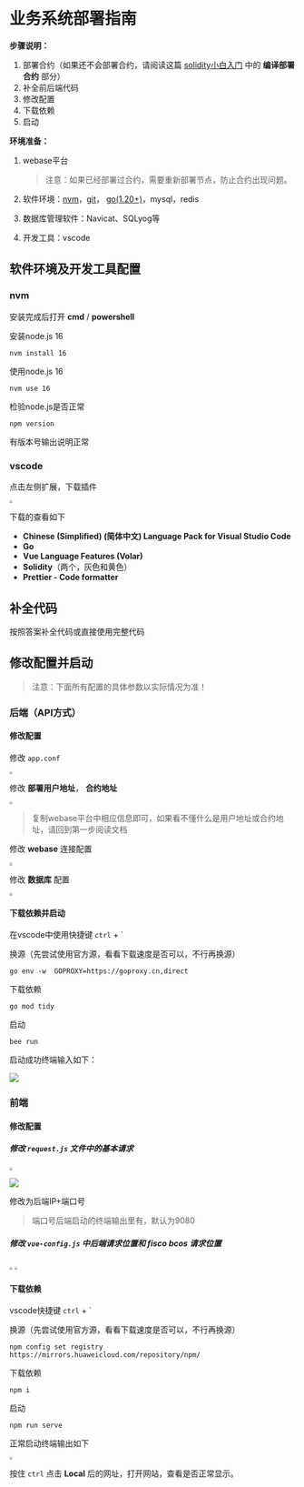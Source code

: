 # 业务系统部署指南

**步骤说明：**

1. 部署合约（如果还不会部署合约，请阅读这篇 [solidity小白入门](https://github.com/GuaiPotato/Solidity-Development-Guide/blob/master/solidity%E5%B0%8F%E7%99%BD%E5%85%A5%E9%97%A8.md) 中的 **编译部署合约** 部分）
2. 补全前后端代码
3. 修改配置
4. 下载依赖
5. 启动



**环境准备：**

1. webase平台

   > 注意：如果已经部署过合约，需要重新部署节点，防止合约出现问题。

2. 软件环境：[nvm](https://github.com/coreybutler/nvm-windows/releases)，[git](https://git-scm.com/download/win)， [go(1.20+)](https://go.dev/doc/install)，mysql，redis

3. 数据库管理软件：Navicat、SQLyog等

4. 开发工具：vscode



## 软件环境及开发工具配置

### nvm

安装完成后打开 **cmd** / **powershell**

安装node.js 16

```shell
nvm install 16
```

使用node.js 16

```
nvm use 16
```

检验node.js是否正常

```shell
npm version
```

有版本号输出说明正常

### vscode

点击左侧扩展，下载插件

<img src="./img/Snipaste_2024-02-06_13-44-46.png" style="zoom:33%;" />

下载的查看如下

- **Chinese (Simplified) (简体中文) Language Pack for Visual Studio Code**
- **Go**
- **Vue Language Features (Volar)**
- **Solidity**（两个，灰色和黄色）
- **Prettier - Code formatter**

## 补全代码

按照答案补全代码或直接使用完整代码

## 修改配置并启动

> 注意：下面所有配置的具体参数以实际情况为准！

### 后端（API方式）

#### 修改配置

修改 `app.conf`

<img src="./img/Snipaste_2024-02-05_19-15-33.png" style="zoom:33%;" />

修改 **部署用户地址**， **合约地址**

<img src="./img/Snipaste_2024-02-05_19-17-32.png" style="zoom: 33%;" />

> 复制webase平台中相应信息即可，如果看不懂什么是用户地址或合约地址，请回到第一步阅读文档

修改 **webase** 连接配置

<img src="./img/Snipaste_2024-02-05_19-27-57.png" style="zoom:33%;" />

修改 **数据库** 配置

<img src="./img/Snipaste_2024-02-05_19-29-40.png" style="zoom: 33%;" />

#### 下载依赖并启动

在vscode中使用快捷键 `ctrl` + `

换源（先尝试使用官方源，看看下载速度是否可以，不行再换源）

```shell
go env -w  GOPROXY=https://goproxy.cn,direct
```

下载依赖

```shell
go mod tidy
```

启动

```shell
bee run
```

启动成功终端输入如下：

![](./img/Snipaste_2024-02-05_20-03-15.png)



### 前端

#### 修改配置

##### 修改 `request.js` 文件中的基本请求

<img src="./img/Snipaste_2024-02-05_18-20-53.png" style="zoom:33%;" />

![](./img/Snipaste_2024-02-06_13-23-14.png)

修改为后端IP+端口号

> 端口号后端启动的终端输出里有，默认为9080

##### 修改 `vue-config.js` 中后端请求位置和 fisco bcos 请求位置

<img src="./img/Snipaste_2024-02-06_13-37-22.png" style="zoom:33%;" />

<img src="./img/Snipaste_2024-02-06_13-40-36.png" style="zoom:33%;" />

#### 下载依赖

vscode快捷键 `ctrl` + `

换源（先尝试使用官方源，看看下载速度是否可以，不行再换源）

```shell
npm config set registry https://mirrors.huaweicloud.com/repository/npm/
```

下载依赖

```shell
npm i
```

启动

```shell
npm run serve
```

正常启动终端输出如下

<img src="./img/Snipaste_2024-02-06_13-41-31.png" style="zoom:33%;" />

按住 `ctrl` 点击 **Local** 后的网址，打开网站，查看是否正常显示。

